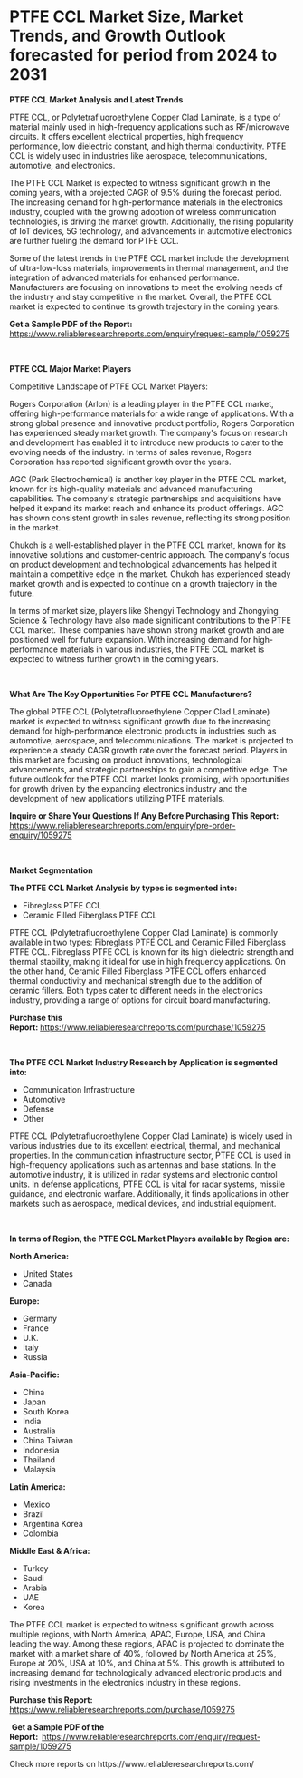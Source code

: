 <p><h1>PTFE CCL Market Size, Market Trends, and Growth Outlook forecasted for period from 2024 to 2031</h1></p><p><strong>PTFE CCL Market Analysis and Latest Trends</strong></p>
<p><p>PTFE CCL, or Polytetrafluoroethylene Copper Clad Laminate, is a type of material mainly used in high-frequency applications such as RF/microwave circuits. It offers excellent electrical properties, high frequency performance, low dielectric constant, and high thermal conductivity. PTFE CCL is widely used in industries like aerospace, telecommunications, automotive, and electronics.</p><p>The PTFE CCL Market is expected to witness significant growth in the coming years, with a projected CAGR of 9.5% during the forecast period. The increasing demand for high-performance materials in the electronics industry, coupled with the growing adoption of wireless communication technologies, is driving the market growth. Additionally, the rising popularity of IoT devices, 5G technology, and advancements in automotive electronics are further fueling the demand for PTFE CCL.</p><p>Some of the latest trends in the PTFE CCL market include the development of ultra-low-loss materials, improvements in thermal management, and the integration of advanced materials for enhanced performance. Manufacturers are focusing on innovations to meet the evolving needs of the industry and stay competitive in the market. Overall, the PTFE CCL market is expected to continue its growth trajectory in the coming years.</p></p>
<p><strong>Get a Sample PDF of the Report:&nbsp;</strong> <a href="https://www.reliableresearchreports.com/enquiry/request-sample/1059275">https://www.reliableresearchreports.com/enquiry/request-sample/1059275</a></p>
<p>&nbsp;</p>
<p><strong>PTFE CCL Major Market Players</strong></p>
<p><p>Competitive Landscape of PTFE CCL Market Players:</p><p>Rogers Corporation (Arlon) is a leading player in the PTFE CCL market, offering high-performance materials for a wide range of applications. With a strong global presence and innovative product portfolio, Rogers Corporation has experienced steady market growth. The company's focus on research and development has enabled it to introduce new products to cater to the evolving needs of the industry. In terms of sales revenue, Rogers Corporation has reported significant growth over the years.</p><p>AGC (Park Electrochemical) is another key player in the PTFE CCL market, known for its high-quality materials and advanced manufacturing capabilities. The company's strategic partnerships and acquisitions have helped it expand its market reach and enhance its product offerings. AGC has shown consistent growth in sales revenue, reflecting its strong position in the market.</p><p>Chukoh is a well-established player in the PTFE CCL market, known for its innovative solutions and customer-centric approach. The company's focus on product development and technological advancements has helped it maintain a competitive edge in the market. Chukoh has experienced steady market growth and is expected to continue on a growth trajectory in the future.</p><p>In terms of market size, players like Shengyi Technology and Zhongying Science & Technology have also made significant contributions to the PTFE CCL market. These companies have shown strong market growth and are positioned well for future expansion. With increasing demand for high-performance materials in various industries, the PTFE CCL market is expected to witness further growth in the coming years.</p></p>
<p>&nbsp;</p>
<p><strong>What Are The Key Opportunities For PTFE CCL Manufacturers?</strong></p>
<p><p>The global PTFE CCL (Polytetrafluoroethylene Copper Clad Laminate) market is expected to witness significant growth due to the increasing demand for high-performance electronic products in industries such as automotive, aerospace, and telecommunications. The market is projected to experience a steady CAGR growth rate over the forecast period. Players in this market are focusing on product innovations, technological advancements, and strategic partnerships to gain a competitive edge. The future outlook for the PTFE CCL market looks promising, with opportunities for growth driven by the expanding electronics industry and the development of new applications utilizing PTFE materials.</p></p>
<p><strong>Inquire or Share Your Questions If Any Before Purchasing This Report:</strong> <a href="https://www.reliableresearchreports.com/enquiry/pre-order-enquiry/1059275">https://www.reliableresearchreports.com/enquiry/pre-order-enquiry/1059275</a></p>
<p>&nbsp;</p>
<p><strong>Market Segmentation</strong></p>
<p><strong>The PTFE CCL Market Analysis by types is segmented into:</strong></p>
<p><ul><li>Fibreglass PTFE CCL</li><li>Ceramic Filled Fiberglass PTFE CCL</li></ul></p>
<p><p>PTFE CCL (Polytetrafluoroethylene Copper Clad Laminate) is commonly available in two types: Fibreglass PTFE CCL and Ceramic Filled Fiberglass PTFE CCL. Fibreglass PTFE CCL is known for its high dielectric strength and thermal stability, making it ideal for use in high frequency applications. On the other hand, Ceramic Filled Fiberglass PTFE CCL offers enhanced thermal conductivity and mechanical strength due to the addition of ceramic fillers. Both types cater to different needs in the electronics industry, providing a range of options for circuit board manufacturing.</p></p>
<p><strong>Purchase this Report:&nbsp;</strong><a href="https://www.reliableresearchreports.com/purchase/1059275">https://www.reliableresearchreports.com/purchase/1059275</a></p>
<p>&nbsp;</p>
<p><strong>The PTFE CCL Market Industry Research by Application is segmented into:</strong></p>
<p><ul><li>Communication Infrastructure</li><li>Automotive</li><li>Defense</li><li>Other</li></ul></p>
<p><p>PTFE CCL (Polytetrafluoroethylene Copper Clad Laminate) is widely used in various industries due to its excellent electrical, thermal, and mechanical properties. In the communication infrastructure sector, PTFE CCL is used in high-frequency applications such as antennas and base stations. In the automotive industry, it is utilized in radar systems and electronic control units. In defense applications, PTFE CCL is vital for radar systems, missile guidance, and electronic warfare. Additionally, it finds applications in other markets such as aerospace, medical devices, and industrial equipment.</p></p>
<p>&nbsp;</p>
<p><strong>In terms of Region, the PTFE CCL Market Players available by Region are:</strong></p>
<p>
    <p> <strong> North America: </strong>
        <ul>
            <li>United States</li>
            <li>Canada</li>
        </ul>
        </p> 
    <p> <strong> Europe: </strong>
        <ul>
            <li>Germany</li>
            <li>France</li>
            <li>U.K.</li>
            <li>Italy</li>
            <li>Russia</li>
        </ul>
        </p> 
    <p> <strong> Asia-Pacific: </strong>
        <ul>
            <li>China</li>
            <li>Japan</li>
            <li>South Korea</li>
            <li>India</li>
            <li>Australia</li>
            <li>China Taiwan</li>
            <li>Indonesia</li>
            <li>Thailand</li>
            <li>Malaysia</li>
        </ul>
        </p> 
    <p> <strong> Latin America: </strong>
        <ul>
            <li>Mexico</li>
            <li>Brazil</li>
            <li>Argentina Korea</li>
            <li>Colombia</li>
        </ul>
        </p> 
    <p> <strong> Middle East & Africa: </strong>
        <ul>
            <li>Turkey</li>
            <li>Saudi</li>
            <li>Arabia</li>
            <li>UAE</li>
            <li>Korea</li>
        </ul>
    </p>
    </p>
<p><p>The PTFE CCL market is expected to witness significant growth across multiple regions, with North America, APAC, Europe, USA, and China leading the way. Among these regions, APAC is projected to dominate the market with a market share of 40%, followed by North America at 25%, Europe at 20%, USA at 10%, and China at 5%. This growth is attributed to increasing demand for technologically advanced electronic products and rising investments in the electronics industry in these regions.</p></p>
<p><strong>Purchase this Report: </strong><a href="https://www.reliableresearchreports.com/purchase/1059275">https://www.reliableresearchreports.com/purchase/1059275</a></p>
<p>&nbsp;<strong>Get a Sample PDF of the Report:&nbsp;&nbsp;</strong><a href="https://www.reliableresearchreports.com/enquiry/request-sample/1059275">https://www.reliableresearchreports.com/enquiry/request-sample/1059275</a></p>
<p><strong></strong></p>
<p>Check more reports on https://www.reliableresearchreports.com/</p>